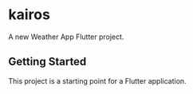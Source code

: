 # kairos

A new Weather App Flutter project.

## Getting Started

This project is a starting point for a Flutter application.


